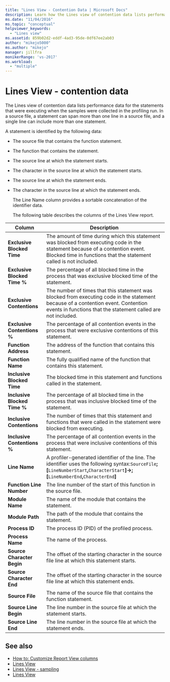 ```yaml
---
title: "Lines View - Contention Data | Microsoft Docs"
description: Learn how the Lines view of contention data lists performance data for the statements that were executing when the samples were collected in the profiling run.
ms.date: "11/04/2016"
ms.topic: "conceptual"
helpviewer_keywords:
  - "Lines view"
ms.assetid: 859b02d2-eddf-4ad3-95de-0df67ee2ab03
author: "mikejo5000"
ms.author: "mikejo"
manager: jillfra
monikerRange: 'vs-2017'
ms.workload:
  - "multiple"
---
```

# Lines View - contention data
The Lines view of contention data lists performance data for the statements that were executing when the samples were collected in the profiling run. In a source file, a statement can span more than one line in a source file, and a single line can include more than one statement.

 A statement is identified by the following data:

- The source file that contains the function statement.

- The function that contains the statement.

- The source line at which the statement starts.

- The character in the source line at which the statement starts.

- The source line at which the statement ends.

- The character in the source line at which the statement ends.

  The Line Name column provides a sortable concatenation of the identifier data.

  The following table describes the columns of the Lines View report.

|Column|Description|
|------------|-----------------|
|**Exclusive Blocked Time**|The amount of time during which this statement was blocked from executing code in the statement because of a contention event. Blocked time in functions that the statement called is not included.|
|**Exclusive Blocked Time %**|The percentage of all blocked time in the process that was exclusive blocked time of the statement.|
|**Exclusive Contentions**|The number of times that this statement was blocked from executing code in the statement because of a contention event. Contention events in functions that the statement called are not included.|
|**Exclusive Contentions %**|The percentage of all contention events in the process that were exclusive contentions of this statement.|
|**Function Address**|The address of the function that contains this statement.|
|**Function Name**|The fully qualified name of the function that contains this statement.|
|**Inclusive Blocked Time**|The blocked time in this statement and functions called in the statement.|
|**Inclusive Blocked Time %**|The percentage of all blocked time in the process that was inclusive blocked time of the statement.|
|**Inclusive Contentions**|The number of times that this statement and functions that were called in the statement were blocked from executing.|
|**Inclusive Contentions %**|The percentage of all contention events in the process that were inclusive contentions of this statement.|
|**Line Name**|A profiler-generated identifier of the line. The identifier uses the following syntax:`SourceFile`**;[**`LineNumberStart`**,**`CharacterStart`**]->;[**`LineNumberEnd`**,**`CharacterEnd`**]**|
|**Function Line Number**|The line number of the start of this function in the source file.|
|**Module Name**|The name of the module that contains the statement.|
|**Module Path**|The path of the module that contains the statement.|
|**Process ID**|The process ID (PID) of the profiled process.|
|**Process Name**|The name of the process.|
|**Source Character Begin**|The offset of the starting character in the source file line at which this statement starts.|
|**Source Character End**|The offset of the starting character in the source file line at which this statement ends.|
|**Source File**|The name of the source file that contains the function statement.|
|**Source Line Begin**|The line number in the source file at which the statement starts.|
|**Source Line End**|The line number in the source file at which the statement ends.|

## See also
- [How to: Customize Report View columns](../profiling/how-to-customize-report-view-columns.md)
- [Lines View](../profiling/lines-view.md)
- [Lines View - sampling](../profiling/lines-view-dotnet-memory-sampling-data.md)
- [Lines View](../profiling/lines-view-sampling-data.md)

